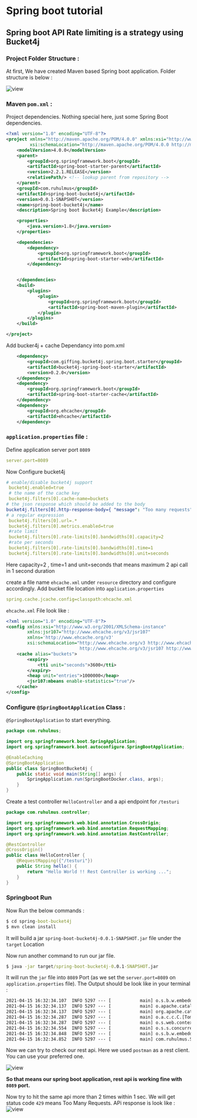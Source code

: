 # Spring boot tutorial

## Spring boot API Rate limiting is a strategy using Bucket4j

### Project Folder Structure :
At first, We have created Maven based Spring boot application. Folder structure is below :

![view](https://github.com/ruhulmus/spring-boot-tutorial/blob/main/spring-boot-bucket4j/_screenshoot/folder-structure.png)

### Maven `pom.xml` :
Project dependencies. Nothing special here, just some Spring Boot dependencies.

```xml
<?xml version="1.0" encoding="UTF-8"?>
<project xmlns="http://maven.apache.org/POM/4.0.0" xmlns:xsi="http://www.w3.org/2001/XMLSchema-instance"
         xsi:schemaLocation="http://maven.apache.org/POM/4.0.0 http://maven.apache.org/xsd/maven-4.0.0.xsd">
    <modelVersion>4.0.0</modelVersion>
    <parent>
        <groupId>org.springframework.boot</groupId>
        <artifactId>spring-boot-starter-parent</artifactId>
        <version>2.2.1.RELEASE</version>
        <relativePath/> <!-- lookup parent from repository -->
    </parent>
    <groupId>com.ruhulmus</groupId>
    <artifactId>spring-boot-bucket4j</artifactId>
    <version>0.0.1-SNAPSHOT</version>
    <name>spring-boot-bucket4j</name>
    <description>Spring boot Bucket4j Example</description>

    <properties>
        <java.version>1.8</java.version>
    </properties>

    <dependencies>
        <dependency>
            <groupId>org.springframework.boot</groupId>
            <artifactId>spring-boot-starter-web</artifactId>
        </dependency>


    </dependencies>
    <build>
        <plugins>
            <plugin>
                <groupId>org.springframework.boot</groupId>
                <artifactId>spring-boot-maven-plugin</artifactId>
            </plugin>
        </plugins>
    </build>

</project>
```

Add bucker4j + cache Dependancy into pom.xml

```xml
    <dependency>
        <groupId>com.giffing.bucket4j.spring.boot.starter</groupId>
        <artifactId>bucket4j-spring-boot-starter</artifactId>
        <version>0.2.0</version>
    </dependency>
    <dependency>
        <groupId>org.springframework.boot</groupId>
        <artifactId>spring-boot-starter-cache</artifactId>
    </dependency>
    <dependency>
        <groupId>org.ehcache</groupId>
        <artifactId>ehcache</artifactId>
    </dependency>
```

 ### `application.properties` file : 
Define application server port `8089`

 ```yml
server.port=8089
 ```
Now Configure bucket4j 
 ```yml
# enable/disable bucket4j support
  bucket4j.enabled=true
  # the name of the cache key
  bucket4j.filters[0].cache-name=buckets
# the json response which should be added to the body
bucket4j.filters[0].http-response-body={ "message": "Too many requests" }
# a regular expression
  bucket4j.filters[0].url=.*
  bucket4j.filters[0].metrics.enabled=true
  #rate limit
  bucket4j.filters[0].rate-limits[0].bandwidths[0].capacity=2
  #rate per seconds
  bucket4j.filters[0].rate-limits[0].bandwidths[0].time=1
  bucket4j.filters[0].rate-limits[0].bandwidths[0].unit=seconds
 ```
Here 
capacity=2 , time=1 and unit=seconds that means maximum 2 api call in 1 second duration

create a file name `ehcache.xml` under `resource` directory and configure accordingly.
Add bucket file location into `application.properties`
```yml
spring.cache.jcache.config=classpath:ehcache.xml
```

`ehcache.xml` File look like :
```xml
<?xml version="1.0" encoding="UTF-8"?>
<config xmlns:xsi="http://www.w3.org/2001/XMLSchema-instance"
        xmlns:jsr107="http://www.ehcache.org/v3/jsr107"
        xmlns='http://www.ehcache.org/v3'
        xsi:schemaLocation="http://www.ehcache.org/v3 http://www.ehcache.org/schema/ehcache-core-3.0.xsd
							http://www.ehcache.org/v3/jsr107 http://www.ehcache.org/schema/ehcache-107-ext-3.0.xsd">
    <cache alias="buckets">
        <expiry>
            <tti unit="seconds">3600</tti>
        </expiry>
        <heap unit="entries">1000000</heap>
        <jsr107:mbeans enable-statistics="true"/>
    </cache>
</config>
```

### Configure `@SpringBootApplication` Class :
`@SpringBootApplication` to start everything.

```java
package com.ruhulmus;

import org.springframework.boot.SpringApplication;
import org.springframework.boot.autoconfigure.SpringBootApplication;

@EnableCaching
@SpringBootApplication
public class SpringBootBucket4j {
    public static void main(String[] args) {
        SpringApplication.run(SpringBootDocker.class, args);
    }
}
```

Create a test controller `HelloController` and a api endpoint for `/testuri` 

```java
package com.ruhulmus.controller;

import org.springframework.web.bind.annotation.CrossOrigin;
import org.springframework.web.bind.annotation.RequestMapping;
import org.springframework.web.bind.annotation.RestController;

@RestController
@CrossOrigin()
public class HelloController {
    @RequestMapping({"/testuri"})
    public String hello() {
        return "Hello World !! Rest Controller is working ...";
    }
}
```

### **Springboot Run**
Now Run the below commands :

```cmd
$ cd spring-boot-bucket4j
$ mvn clean install
```
It will build a jar `spring-boot-bucket4j-0.0.1-SNAPSHOT.jar` file under the `target` Location

Now run another command to run our jar file.
```cmd
$ java -jar target/spring-boot-bucket4j-0.0.1-SNAPSHOT.jar
```
It will run the `jar` file into `8089` Port (as we set the `server.port=8089` on `application.properties` file). The Output should be look like in your terminal :
```cmd
2021-04-15 16:32:34.107  INFO 5297 --- [           main] o.s.b.w.embedded.tomcat.TomcatWebServer  : Tomcat initialized with port(s): 8089 (http)
2021-04-15 16:32:34.137  INFO 5297 --- [           main] o.apache.catalina.core.StandardService   : Starting service [Tomcat]
2021-04-15 16:32:34.137  INFO 5297 --- [           main] org.apache.catalina.core.StandardEngine  : Starting Servlet engine: [Apache Tomcat/9.0.27]
2021-04-15 16:32:34.287  INFO 5297 --- [           main] o.a.c.c.C.[Tomcat].[localhost].[/]       : Initializing Spring embedded WebApplicationContext
2021-04-15 16:32:34.287  INFO 5297 --- [           main] o.s.web.context.ContextLoader            : Root WebApplicationContext: initialization completed in 1907 ms
2021-04-15 16:32:34.554  INFO 5297 --- [           main] o.s.s.concurrent.ThreadPoolTaskExecutor  : Initializing ExecutorService 'applicationTaskExecutor'
2021-04-15 16:32:34.848  INFO 5297 --- [           main] o.s.b.w.embedded.tomcat.TomcatWebServer  : Tomcat started on port(s): 8089 (http) with context path ''
2021-04-15 16:32:34.852  INFO 5297 --- [           main] com.ruhulmus.SpringBootBucket4j            : Started SpringBootDocker in 4.027 seconds (JVM running for 5.352)
```

Now we can try to check our rest api. Here we used `postman` as a rest client. You can use your preferred one.

![view](https://github.com/ruhulmus/spring-boot-tutorial/blob/main/spring-boot-bucket4j/_screenshoot/api-response.png)

**So that means our spring boot application, rest api is working fine with `8089` port.**

Now try to hit the same api more than 2 times within 1 sec. We will get status code `429` means Too Many Requests. APi response is look like :
![view](https://github.com/ruhulmus/spring-boot-tutorial/blob/main/spring-boot-bucket4j/_screenshoot/api_ratelimit_response.png)

